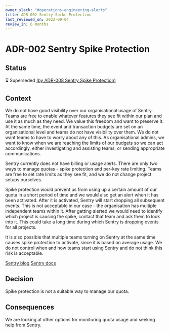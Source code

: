 ```yaml
---
owner_slack: "#operations-engineering-alerts"
title: ADR-002 Sentry Spike Protection
last_reviewed_on: 2023-09-04
review_in: 6 months
---
```


# ADR-002 Sentry Spike Protection

## Status

⌛️ Superseded [(by ADR-008 Sentry Spike Protection)](https://runbooks.operations-engineering.service.justice.gov.uk/documentation/adrs/adr-008.html)

## Context

We do not have good visibility over our organisational usage of Sentry. Teams are free to enable whatever features they see fit within our plan and use it as much as they need. We value this freedom and want to preserve it. At the same time, the event and transaction budgets are set on an organisational level and teams do not have visibility over them. We do not want teams to have to worry about any of this. As organisational admins, we want to know when we are reaching the limits of our budgets so we can act accordingly, either investigating and assisting teams, or sending appropriate communications.

Sentry currently does not have billing or usage alerts. There are only two ways to manage quotas - spike protection and per-key rate limiting. Teams are free to set rate limits as they see fit, and we do not change project setups ourselves.

Spike protection would prevent us from using up a certain amount of our quota in a short period of time and we would also get an alert when it has been activated. After it is activated, Sentry will start dropping all subsequent events. This is not acceptable in our case - the organisation has multiple independent teams within it. After getting alerted we would need to identify which project is causing the spike, contact that team and ask them to look into it. This could take a long time during which Sentry is dropping events for all projects.

It is also possible that multiple teams turning on Sentry at the same time causes spike protection to activate, since it is based on average usage. We do not control when and how teams start using Sentry and do not think this risk is acceptable.

[Sentry blog]
[Sentry docs]

## Decision

Spike protection is not a suitable way to manage our quota.

## Consequences

We are looking at other options for monitoring quota usage and seeking help from Sentry.

[Sentry blog]: https://blog.sentry.io/2018/05/08/event-spike-protection
[Sentry docs]: https://docs.sentry.io/product/accounts/quotas/#spike-protection

